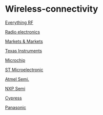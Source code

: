 # Wireless-connectivity

<a target="_blank" href="https://www.everythingrf.com">Everything RF</a>

<a target="_blank" href="http://www.radio-electronics.com/info/wireless/">Radio electronics </a>

<a target="_blank" href="http://www.marketsandmarkets.com/Market-Reports/wireless-connectivity-market-192605963.html">Markets & Markets </a>

<a target="_blank" href="http://www.ti.com/lsds/ti/wireless-connectivity/overview.page">Texas Instruments </a>

<a target="_blank" href="http://www.microchip.com/design-centers/wireless-connectivity">Microchip </a>

<a target="_blank" href="http://www.st.com/en/wireless-connectivity.html">ST Microelectronic </a>

<a target="_blank" href="http://www.atmel.com/products/wireless/default.aspx">Atmel Semi.</a>

<a target="_blank" href="http://www.nxp.com/products/wireless-connectivity:WIRELESS-CONNECTIVITY">NXP Semi </a>

<a target="_blank" href="http://www.cypress.com/products/wireless-connectivity">Cypress </a>

<a target="_blank" href="https://na.industrial.panasonic.com/products/wireless-connectivity">Panasonic</a>
